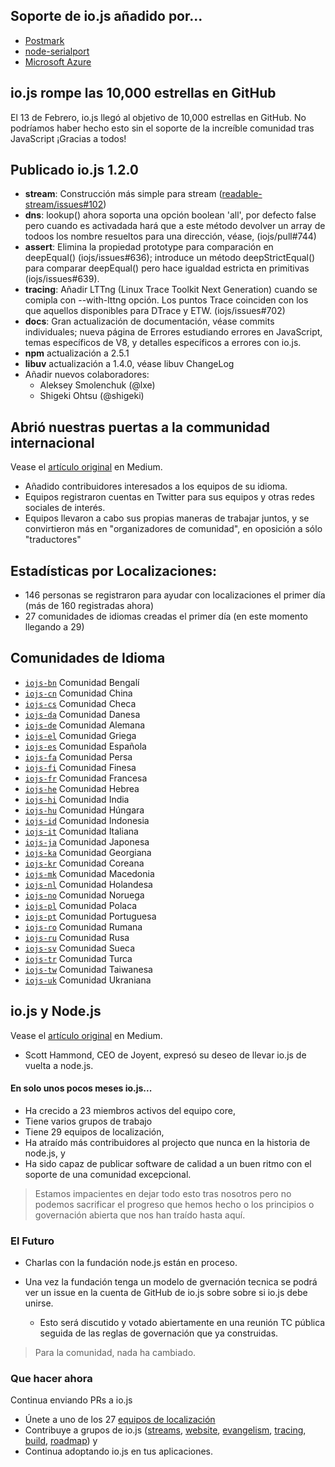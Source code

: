 ## Soporte de io.js añadido por...
* [Postmark](http://blog.postmarkapp.com/post/110829734198/its-official-were-getting-cozy-with-node-js)
* [node-serialport](https://github.com/voodootikigod/node-serialport/issues/439)
* [Microsoft Azure](http://azure.microsoft.com/en-us/documentation/articles/web-sites-nodejs-iojs/)

## io.js rompe las 10,000 estrellas en GitHub
El 13 de Febrero, io.js llegó al objetivo de 10,000 estrellas en GitHub. No podríamos haber hecho esto sin el soporte de la increíble comunidad tras JavaScript ¡Gracias a todos!

## Publicado io.js 1.2.0
* **stream**: Construcción más simple para stream ([readable-stream/issues#102](https://github.com/iojs/readable-stream/issues/102))
* **dns**: lookup() ahora soporta una opción boolean 'all', por defecto false pero cuando es activadada hará que a este método devolver un array de todoos los nombre resueltos para una dirección, véase, (iojs/pull#744)
* **assert**: Elimina la propiedad prototype para comparación en deepEqual() (iojs/issues#636); introduce un método deepStrictEqual() para comparar deepEqual() pero hace igualdad estricta en primitivas (iojs/issues#639).
* **tracing**: Añadir LTTng (Linux Trace Toolkit Next Generation) cuando se comipla con --with-lttng opción. Los puntos Trace coinciden con los que aquellos disponibles para DTrace y ETW. (iojs/issues#702)
* **docs**: Gran actualización de documentación, véase commits individuales; nueva página de Errores estudiando errores en JavaScript, temas específicos de V8, y detalles específicos a errores con io.js.
* **npm** actualización a 2.5.1
* **libuv** actualización a 1.4.0, véase libuv ChangeLog
* Añadir nuevos colaboradores:
  * Aleksey Smolenchuk (@lxe)
  * Shigeki Ohtsu (@shigeki)

## Abrió nuestras puertas a la communidad internacional
Vease el [artículo original](https://medium.com/@mikeal/how-io-js-built-a-146-person-27-language-localization-effort-in-one-day-65e5b1c49a62) en Medium.
* Añadido contribuidores interesados a los equipos de su idioma.
* Equipos registraron cuentas en Twitter para sus equipos y otras redes sociales de interés.
* Equipos llevaron a cabo sus propias maneras de trabajar juntos, y se convirtieron más en "organizadores de comunidad", en oposición a sólo "traductores"

## Estadísticas por Localizaciones:

* 146 personas se registraron para ayudar con localizaciones el primer día (más de 160 registradas ahora)
* 27 comunidades de idiomas creadas el primer día (en este momento llegando a 29)

## Comunidades de Idioma

* [`iojs-bn`](https://github.com/iojs/iojs-bn) Comunidad Bengalí
* [`iojs-cn`](https://github.com/iojs/iojs-cn) Comunidad China
* [`iojs-cs`](https://github.com/iojs/iojs-cs) Comunidad Checa
* [`iojs-da`](https://github.com/iojs/iojs-da) Comunidad Danesa
* [`iojs-de`](https://github.com/iojs/iojs-de) Comunidad Alemana
* [`iojs-el`](https://github.com/iojs/iojs-el) Comunidad Griega
* [`iojs-es`](https://github.com/iojs/iojs-es) Comunidad Española
* [`iojs-fa`](https://github.com/iojs/iojs-fa) Comunidad Persa
* [`iojs-fi`](https://github.com/iojs/iojs-fi) Comunidad Finesa
* [`iojs-fr`](https://github.com/iojs/iojs-fr) Comunidad Francesa
* [`iojs-he`](https://github.com/iojs/iojs-he) Comunidad Hebrea
* [`iojs-hi`](https://github.com/iojs/iojs-hi) Comunidad India
* [`iojs-hu`](https://github.com/iojs/iojs-hu) Comunidad Húngara
* [`iojs-id`](https://github.com/iojs/iojs-id) Comunidad Indonesia
* [`iojs-it`](https://github.com/iojs/iojs-it) Comunidad Italiana
* [`iojs-ja`](https://github.com/iojs/iojs-ja) Comunidad Japonesa
* [`iojs-ka`](https://github.com/iojs/iojs-ka) Comunidad Georgiana
* [`iojs-kr`](https://github.com/iojs/iojs-kr) Comunidad Coreana
* [`iojs-mk`](https://github.com/iojs/iojs-mk) Comunidad Macedonia
* [`iojs-nl`](https://github.com/iojs/iojs-nl) Comunidad Holandesa
* [`iojs-no`](https://github.com/iojs/iojs-no) Comunidad Noruega
* [`iojs-pl`](https://github.com/iojs/iojs-pl) Comunidad Polaca
* [`iojs-pt`](https://github.com/iojs/iojs-pt) Comunidad Portuguesa
* [`iojs-ro`](https://github.com/iojs/iojs-ro) Comunidad Rumana
* [`iojs-ru`](https://github.com/iojs/iojs-ru) Comunidad Rusa
* [`iojs-sv`](https://github.com/iojs/iojs-sv) Comunidad Sueca
* [`iojs-tr`](https://github.com/iojs/iojs-tr) Comunidad Turca
* [`iojs-tw`](https://github.com/iojs/iojs-tw) Comunidad Taiwanesa
* [`iojs-uk`](https://github.com/iojs/iojs-uk) Comunidad Ukraniana

## io.js y Node.js
Vease el [artículo original](https://medium.com/@iojs/io-js-and-a-node-js-foundation-4e14699fb7be) en Medium.

* Scott Hammond, CEO de Joyent, expresó su deseo de llevar io.js de vuelta a node.js.

#### En solo unos pocos meses io.js...
* Ha crecido a 23 miembros activos del equipo core,
* Tiene varios grupos de trabajo
* Tiene 29 equipos de localización,
* Ha atraído más contribuidores al projecto que nunca en la historia de node.js, y
* Ha sido capaz de publicar software de calidad a un buen ritmo con el soporte de una comunidad excepcional.

> Estamos impacientes en dejar todo esto tras nosotros pero no podemos sacrificar el progreso que hemos hecho o los principios o governación abierta que nos han traído hasta aquí.

### El Futuro

* Charlas con la fundación node.js están en proceso.
* Una vez la fundación tenga un modelo de gvernación tecnica se podrá ver un issue en la cuenta de GitHub de io.js sobre sobre si io.js debe unirse.

  * Esto será discutido y votado abiertamente en una reunión TC pública seguida de las reglas de governación que ya construidas.

> Para la comunidad, nada ha cambiado.

### Que hacer ahora

Continua enviando PRs a io.js
* Únete a uno de los 27 [equipos de localización](https://github.com/iojs/website/issues/125)
* Contribuye a grupos de io.js ([streams](https://github.com/iojs/readable-stream), [website](https://github.com/iojs/website), [evangelism](https://github.com/iojs/website/labels/evangelism), [tracing](https://github.com/iojs/tracing-wg), [build](https://github.com/iojs/build), [roadmap](https://github.com/iojs/roadmap)) y
* Continua adoptando io.js en tus aplicaciones.
